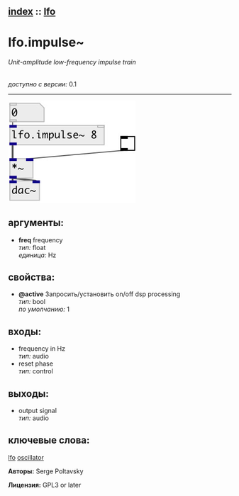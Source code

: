 [index](index.html) :: [lfo](category_lfo.html)
---

# lfo.impulse~

###### Unit-amplitude low-frequency impulse train

*доступно с версии:* 0.1

---




[![example](../examples/img/lfo.impulse~.jpg)](../examples/pd/lfo.impulse~.pd)



## аргументы:

* **freq**
frequency<br>
_тип:_ float<br>
_единица:_ Hz<br>





## свойства:

* **@active** 
Запросить/установить on/off dsp processing<br>
_тип:_ bool<br>
_по умолчанию:_ 1<br>



## входы:

* frequency in Hz<br>
_тип:_ audio
* reset phase<br>
_тип:_ control



## выходы:

* output signal<br>
_тип:_ audio



## ключевые слова:

[lfo](keywords/lfo.html)
[oscillator](keywords/oscillator.html)






**Авторы:** Serge Poltavsky




**Лицензия:** GPL3 or later






